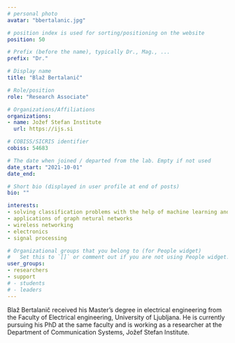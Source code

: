 ```yaml
---
# personal photo
avatar: "bbertalanic.jpg"

# position index is used for sorting/positioning on the website
position: 50

# Prefix (before the name), typically Dr., Mag., ...
prefix: "Dr."

# Display name
title: "Blaž Bertalanič"

# Role/position
role: "Research Associate"

# Organizations/Affiliations
organizations:
- name: Jožef Stefan Institute
  url: https://ijs.si

# COBISS/SICRIS identifier
cobiss: 54683

# The date when joined / departed from the lab. Empty if not used
date_start: "2021-10-01"
date_end:

# Short bio (displayed in user profile at end of posts)
bio: ""

interests:
- solving classification problems with the help of machine learning and AI
- applications of graph netural networks
- wireless networking
- electronics
- signal processing

# Organizational groups that you belong to (for People widget)
#   Set this to `[]` or comment out if you are not using People widget.
user_groups:
- researchers
- support
# - students
# - leaders
---
```


Blaž Bertalanič received his Master’s degree in electrical engineering from the Faculty of Electrical engineering, University of Ljubljana. He is currently pursuing his PhD at the same faculty and is working as a researcher at the Department of Communication Systems, Jožef Stefan Institute.
